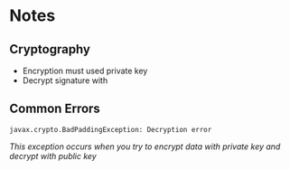# Notes


## Cryptography

- Encryption must used private key
- Decrypt signature with
## Common Errors

`javax.crypto.BadPaddingException: Decryption error`

_This exception occurs when you try to encrypt data with private key and decrypt with public key_